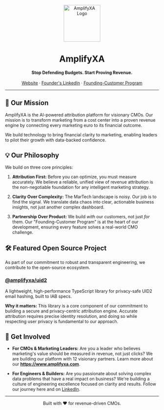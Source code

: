 <p align="center">
  <img src="https://i.ibb.co/Hp9yh127/amplify-XA-logo.png" alt="AmplifyXA Logo" width="120"/>
</p>

<h1 align="center">AmplifyXA</h1>

<p align="center">
  <strong>Stop Defending Budgets. Start Proving Revenue.</strong>
  <br />
  <br />
  <a href="https://www.amplifyxa.com">Website</a>
  ·
  <a href="https://www.linkedin.com/in/billel-helali-b7a07316b/">Founder's LinkedIn</a>
  ·
  <a href="https://www.amplifyxa.com">Founding-Customer Program</a>
</p>

---

## 🚀 Our Mission

AmplifyXA is the AI-powered attribution platform for visionary CMOs. Our mission is to transform marketing from a cost center into a proven revenue engine by connecting every marketing euro to its financial outcome.

We build technology to bring financial clarity to marketing, enabling leaders to pilot their growth with data-backed confidence.

## 💡 Our Philosophy

We build on three core principles:

1.  **Attribution First:** Before you can optimize, you must measure accurately. We believe a reliable, unified view of revenue attribution is the non-negotiable foundation for any intelligent marketing strategy.

2.  **Clarity Over Complexity:** The MarTech landscape is noisy. Our job is to find the signal. We translate data chaos into clear, actionable business insights, not just another complex dashboard.

3.  **Partnership Over Product:** We build *with* our customers, not just *for* them. Our "Founding-Customer Program" is at the heart of our development, ensuring every feature solves a real-world CMO challenge.

## 🛠️ Featured Open Source Project

As part of our commitment to robust and transparent engineering, we contribute to the open-source ecosystem.

### [@amplifyxa/uid2](https://github.com/bilLkarkariy/amplifyxa-uid2)

A lightweight, high-performance TypeScript library for privacy-safe UID2 email hashing, built to IAB specs.

**Why it matters:** This library is a core component of our commitment to building a secure and privacy-centric attribution engine. Accurate attribution requires precise identity resolution, and doing so while respecting user privacy is fundamental to our approach.

## 🤝 Get Involved

*   **For CMOs & Marketing Leaders:**
    Are you a leader who believes marketing's value should be measured in revenue, not just clicks? We are building our platform with 12 visionary partners. Learn more about our **https://www.amplifyxa.com**.

*   **For Engineers & Builders:**
    Are you passionate about solving complex data problems that have a real impact on business? We're building a culture of engineering excellence focused on clarity and results. Follow our journey here and on [LinkedIn](https://www.linkedin.com/in/billel-helali-b7a07316b/).

---

<p align="center">
  Built with ❤️ for revenue-driven CMOs.
</p>

